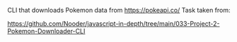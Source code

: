 CLI that downloads Pokemon data from https://pokeapi.co/
Task taken from:

https://github.com/Nooder/javascript-in-depth/tree/main/033-Project-2-Pokemon-Downloader-CLI
